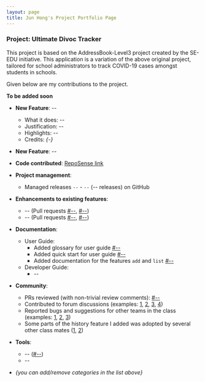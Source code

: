 ```yaml
---
layout: page
title: Jun Hong's Project Portfolio Page
---
```


### Project: Ultimate Divoc Tracker

This project is based on the AddressBook-Level3 project created by the SE-EDU initiative. This application is a variation of the above original project, tailored for school administrators to track COVID-19 cases amongst students in schools.

Given below are my contributions to the project.

**To be added soon**
* **New Feature**: --
  * What it does: --
  * Justification: --
  * Highlights: --
  * Credits: *{-}*

* **New Feature**: --

* **Code contributed**: [RepoSense link]()

* **Project management**:
  * Managed releases `--` - `--` (-- releases) on GitHub

* **Enhancements to existing features**:
  * -- (Pull requests [\#--](), [\#--]())
  * -- (Pull requests [\#--](), [\#--]())

* **Documentation**:
  * User Guide:
    * Added glossary for user guide [\#--]()
    * Added quick start for user guide [\#--]()
    * Added documentation for the features `add` and `list` [\#--]()
  * Developer Guide:
    * --

* **Community**:
  * PRs reviewed (with non-trivial review comments): [\#--]()
  * Contributed to forum discussions (examples: [1](), [2](), [3](), [4]())
  * Reported bugs and suggestions for other teams in the class (examples: [1](), [2](), [3]())
  * Some parts of the history feature I added was adopted by several other class mates ([1](), [2]())

* **Tools**:
  * -- ([\#--]())
  * --

* _{you can add/remove categories in the list above}_